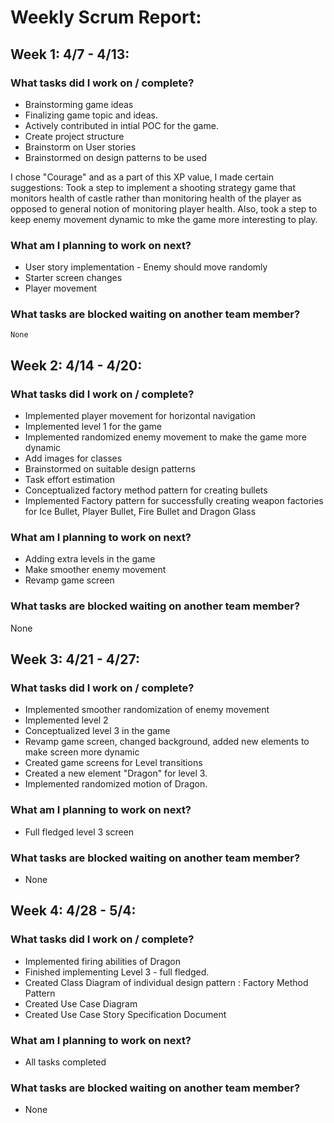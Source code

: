 
# Weekly Scrum Report:

## Week 1: 4/7 - 4/13:
### What tasks did I work on / complete?

 -  Brainstorming game ideas
 -  Finalizing game topic and ideas. 
 -  Actively contributed in intial POC for the game.
 -  Create project structure
 -  Brainstorm on User stories
 -  Brainstormed on design patterns to be used
 
I chose "Courage" and as a part of this XP value, I made certain suggestions:
Took a step to implement a shooting strategy game that monitors health of castle rather than monitoring health of the player as opposed to general notion of monitoring player health. Also, took a step to keep enemy movement dynamic to mke the game more interesting to play.

### What am I planning to work on next?
 -  User story implementation - Enemy should move randomly
 -  Starter screen changes
 -  Player movement

### What tasks are blocked waiting on another team member?
    None

## Week 2: 4/14 - 4/20:
### What tasks did I work on / complete?

 - Implemented player movement for horizontal navigation
 - Implemented level 1 for the game
 - Implemented randomized enemy movement to make the game more dynamic
 - Add images for classes
 - Brainstormed on suitable design patterns 
 - Task effort estimation
 - Conceptualized factory method pattern for creating bullets
 - Implemented Factory pattern for successfully creating weapon factories for Ice Bullet, Player Bullet, Fire Bullet and Dragon Glass
 

### What am I planning to work on next?

 - Adding extra levels in the game
 - Make smoother enemy movement
 - Revamp game screen
 
### What tasks are blocked waiting on another team member? 
None

## Week 3: 4/21 - 4/27:
### What tasks did I work on / complete?
 - 	Implemented smoother randomization of enemy movement
 -  Implemented level 2
 -  Conceptualized level 3 in the game 
 -  Revamp game screen, changed background, added new elements to make screen more dynamic
 - 	Created game screens for Level transitions
 - 	Created a new element "Dragon" for level 3.
 -  Implemented randomized motion of Dragon.

### What am I planning to work on next?
 -  Full fledged level 3 screen

### What tasks are blocked waiting on another team member?
 -  None


## Week 4: 4/28 - 5/4:
### What tasks did I work on / complete?

 -  Implemented firing abilities of Dragon
 -  Finished implementing Level 3 - full fledged.
 -  Created Class Diagram of individual design pattern : Factory Method Pattern
 -  Created Use Case Diagram
 -  Created Use Case Story Specification Document 
 

### What am I planning to work on next?
 - 	All tasks completed
    

### What tasks are blocked waiting on another team member?
 -  None




    


